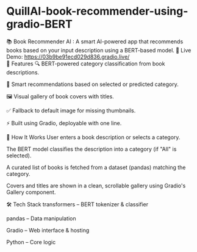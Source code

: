 # QuillAI-book-recommender-using-gradio-BERT
📚 Book Recommender AI : A smart AI-powered app that recommends books based on your input description using a BERT-based model. 
🔗 Live Demo: https://03b9be91ecd029d836.gradio.live/  
🚀 Features
🔍 BERT-powered category classification from book descriptions.

📖 Smart recommendations based on selected or predicted category.

🖼️ Visual gallery of book covers with titles.

✅ Fallback to default image for missing thumbnails.

⚡ Built using Gradio, deployable with one line.

🧠 How It Works
User enters a book description or selects a category.

The BERT model classifies the description into a category (if "All" is selected).

A curated list of books is fetched from a dataset (pandas) matching the category.

Covers and titles are shown in a clean, scrollable gallery using Gradio's Gallery component.

🛠 Tech Stack
transformers – BERT tokenizer & classifier

pandas – Data manipulation

Gradio – Web interface & hosting

Python – Core logic


